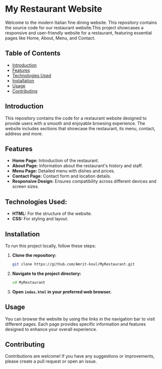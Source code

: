 # My Restaurant Website

Welcome to the modern Italian fine dining website. This repository contains the source code for our restaurant website.This project showcases a responsive and user-friendly website for a restaurant, featuring essential pages like Home, About, Menu, and Contact.

## Table of Contents

- [Introduction](#introduction)
- [Features](#features)
- [Technologies Used](#technologies-used)
- [Installation](#installation)
- [Usage](#usage)
- [Contributing](#contributing)

## Introduction

This repository contains the code for a restaurant website designed to provide users with a smooth and enjoyable browsing experience. The website includes sections that showcase the restaurant, its menu, contact, address and more.

## Features

- **Home Page:** Introduction of the restaurant.
- **About Page:** Information about the restaurant's history and staff.
- **Menu Page:** Detailed menu with dishes and prices.
- **Contact Page:** Contact form and location details.
- **Responsive Design:** Ensures compatibility across different devices and screen sizes.

## Technologies Used:

- **HTML:** For the structure of the website.
- **CSS:** For styling and layout.

## Installation

To run this project locally, follow these steps:

1. **Clone the repository:**
   ```sh
   git clone https://github.com/Amrit-koul/MyRestaurant.git
   ```
2. **Navigate to the project directory:**
   ```sh
   cd MyRestaurant
   ```
3. **Open `index.html` in your preferred web browser.**

## Usage 

You can browse the website by using the links in the navigation bar to visit different pages. Each page provides specific information and features designed to enhance your overall experience.

## Contributing

Contributions are welcome! If you have any suggestions or improvements, please create a pull request or open an issue.
